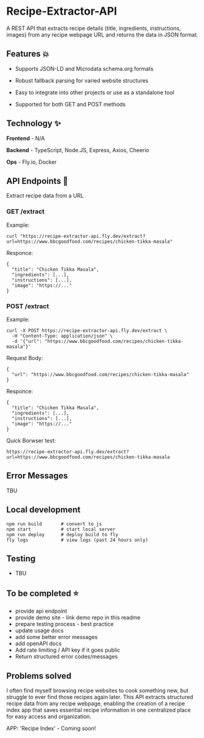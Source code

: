 # Recipe-Extractor-API

A REST API that extracts recipe details (title, ingredients, instructions, images) from any recipe webpage URL and returns the data in JSON format.


## Features 💥

- Supports JSON-LD and Microdata schema.org formats

- Robust fallback parsing for varied website structures

- Easy to integrate into other projects or use as a standalone tool

- Supported for both GET and POST methods


## Technology ✨ 

**Frontend** - N/A

**Backend** - TypeScript, Node.JS, Express, Axios, Cheerio

**Ops** - Fly.io, Docker


## API Endpoints 💫

Extract recipe data from a URL

### GET /extract

Example:
```
curl "https://recipe-extractor-api.fly.dev/extract?url=https://www.bbcgoodfood.com/recipes/chicken-tikka-masala"
```

Responce:
```
{
  "title": "Chicken Tikka Masala",
  "ingredients": [...],
  "instructions": [...],
  "image": "https://..."
}
```

### POST /extract

Example:
```
curl -X POST https://recipe-extractor-api.fly.dev/extract \
  -H "Content-Type: application/json" \
  -d '{"url": "https://www.bbcgoodfood.com/recipes/chicken-tikka-masala"}'
```

Request Body:
```
{
  "url": "https://www.bbcgoodfood.com/recipes/chicken-tikka-masala"
}
```

Responce:
```
{
  "title": "Chicken Tikka Masala",
  "ingredients": [...],
  "instructions": [...],
  "image": "https://..."
}
```

Quick Borwser test:
```
https://recipe-extractor-api.fly.dev/extract?url=https://www.bbcgoodfood.com/recipes/chicken-tikka-masala
```

## Error Messages
TBU


## Local development

```
npm run build       # convert to js
npm start           # start local server
npm run deploy      # deploy build to fly
fly logs            # view logs (past 24 hours only)
```
## Testing

 - TBU

## To be completed ⭐

- provide api endpoint
- provide demo site - link demo repo in this readme
- prepare testing process - best practice
- update usage docs
- add some better error messages
- add openAPI docs
- Add rate limiting / API key if it goes public
- Return structured error codes/messages

## Problems solved

I often find myself browsing recipe websites to cook something new, but struggle to ever find those recipes again later. This API extracts structured recipe data from any recipe webpage, enabling the creation of a recipe index app that saves essential recipe information in one centralized place for easy access and organization.

APP: 'Recipe Index' - Coming soon!

